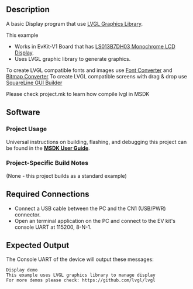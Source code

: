 ## Description

A basic Display program that use [LVGL Graphics Library](https://lvgl.io/).

This example
-   Works in EvKit-V1 Board that has [LS013B7DH03 Monochrome LCD Display](https://www.sharpsde.com/products/displays/model/ls013b7dh03/).
-   Uses LVGL graphic library to generate graphics.

To create LVGL compatible fonts and images use [Font Converter](https://lvgl.io/tools/fontconverter) and [Bitmap Converter](https://lvgl.io/tools/imageconverter)
To create LVGL compatible screens with drag & drop use [SquareLine GUI Builder](https://squareline.io/)

Please check project.mk to learn how compile lvgl in MSDK


## Software

### Project Usage

Universal instructions on building, flashing, and debugging this project can be found in the **[MSDK User Guide](https://analog-devices-msdk.github.io/msdk/USERGUIDE/)**.

### Project-Specific Build Notes

(None - this project builds as a standard example)

## Required Connections

-   Connect a USB cable between the PC and the CN1 (USB/PWR) connector.
-   Open an terminal application on the PC and connect to the EV kit's console UART at 115200, 8-N-1.

## Expected Output

The Console UART of the device will output these messages:

```
Display demo
This example uses LVGL graphics library to manage display
For more demos please check: https://github.com/lvgl/lvgl
```

